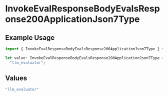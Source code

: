 # InvokeEvalResponseBodyEvalsResponse200ApplicationJson7Type

## Example Usage

```typescript
import { InvokeEvalResponseBodyEvalsResponse200ApplicationJson7Type } from "@orq-ai/node/models/operations";

let value: InvokeEvalResponseBodyEvalsResponse200ApplicationJson7Type =
  "llm_evaluator";
```

## Values

```typescript
"llm_evaluator"
```